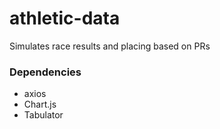 # athletic-data
Simulates race results and placing based on PRs

### Dependencies
- axios
- Chart.js
- Tabulator